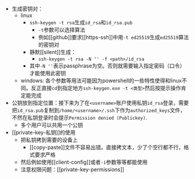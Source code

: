 - 生成密钥对：
  - linux
    - `ssh-keygen -t rsa`生成`id_rsa`和`id_rsa.pub`
      - `-t`参数可以选择算法
      - 例如[[github]]要求[[https-ssh]]中用`-t ed25519`生成`ed25519`算法的密钥对
    - 静默[[silent]]生成：
      - `ssh-keygen -t rsa -N '' -f <path>/id_rsa`
    - 其中`-N ''`表示passphrase为空。否则就需要输入指定密码（口令）才能使用此密钥
  - windows: 各个参数等用法可能因为powershell的一些特性使得和linux不同。反正直接`cd`到指定地方`ssh-keygen.exe -t <类型>`然后按提示操作肯定能完成
- 公钥放到指定位置：接下来为了在`<username>`账户使用私钥`id_rsa`登录，需要把`id_rsa.pub`复制到`/home/<username>/.ssh`下作为`authorized_keys`文件，不然在私钥登录时会提示`Permission denied (Publickey)`.
  - 多个用户可以共用一个公钥
- [[private-key-私钥]]的使用
  - 把私钥拷到需要的设备上
    - [[copy-paste]]文件不容易出错。直接拷文本，少了个空行都不行，格式要求严格
  - 然后例如使用[[client-config]]或者`-i`参数等等都能使用
  - 注意权限问题：[[private-key-permissions]]